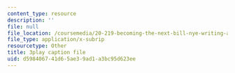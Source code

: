 ```yaml
---
content_type: resource
description: ''
file: null
file_location: /coursemedia/20-219-becoming-the-next-bill-nye-writing-and-hosting-the-educational-show-january-iap-2015/d598406741d65ae39ad1a3bc95d623ee_W7LI4nNxk64.vtt
file_type: application/x-subrip
resourcetype: Other
title: 3play caption file
uid: d5984067-41d6-5ae3-9ad1-a3bc95d623ee
---
```

